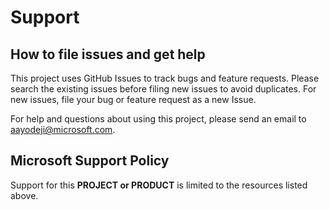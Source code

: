 # Support

## How to file issues and get help  

This project uses GitHub Issues to track bugs and feature requests. Please search the existing 
issues before filing new issues to avoid duplicates.  For new issues, file your bug or 
feature request as a new Issue.

For help and questions about using this project, please send an email to aayodeji@microsoft.com.

## Microsoft Support Policy  

Support for this **PROJECT or PRODUCT** is limited to the resources listed above.
